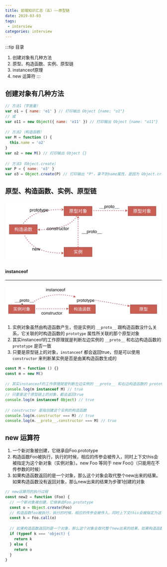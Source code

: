 ```yaml
---
title: 前端知识汇总（五）——原型链
date: 2019-03-03
tags:
 - interview        
categories: interview
---
```


:::tip 目录
1. 创建对象有几种方法
2. 原型、构造函数、实例、原型链
3. instanceof原理
4. new 运算符
:::

## 创建对象有几种方法

```javascript
// 方法1（字面量）
var o1 = { name: 'o1' } // 打印输出 Object {name: "o1"}
// 或
var o11 = new Object({ name: 'o11' }) // 打印输出 Object {name: "o11"}

// 方法2（构造函数）
var M = function () {
  this.name = 'o2'
}
var o2 = new M() // 打印输出 Object {}

// 方法3（Object.create）
var P = { name: 'o3' }
var o3 = Object.create(P) // 打印输出 "P"，拿不到name属性，是因为 Object.create 是通过原型链来创建对象的，name来原型链的对象P上
```

## 原型、构造函数、实例、原型链

<img src="../images/object.png" />

#### instanceof

---

<img src="../images/object2.png" />

1. 实例对象虽然由构造函数产生，但是实例的 `__proto__` 跟构造函数没什么关系，它关联的时构造函数的 `prototype` 属性所关联的那个原型对象
2. 其实instanceof的工作原理就是判断左边实例的 `__proto__` 和右边构造函数的 `prototype` 是否一致
3. 只要是原型链上的对象，`instanceof` 都会返回true，但是可以使用 `constructor` 来判断某实例是否是由某构造函数生成的

```javascript
const M = function () {}
const m = new M()

// 其实instanceof的工作原理就是判断左边实例的 __proto__ 和右边构造函数的 prototype 是否一致
console.log(m instanceof M) // true 
// 只要是这个原型链上的对象，都会返回true
console.log(m instanceof Object) // true

// constructor 是指创建这个实例的构造函数
console.log(m.constructor === M) // true
console.log(m.__proto__.constructor === M) // true
```

## new 运算符

1. 一个新对象被创建，它继承自Foo.prototype
2. 构造函数Foo被执行，执行的时候，相应的传参会被传入，同时上下文this会被指定为这个新对象（实例对象）。new Foo 等同于 new Foo()（只能用在不传参数的时候）
3. 如果构造函数返回的是一个对象，那么这个对象会取代整个new出来的结果。如果构造函数没有返回对象，那么new出来的结果为步骤1创建的对象

```javascript
// new运算符的执行过程
const new2 = function (Foo) {
  // 一个新对象被创建，它继承自Foo.prototype
  const o = Object.create(Foo)
  // 构造函数foo被执行，执行的时候，相应的传参会被传入，同时上下文this会被指定为这个新对象（实例对象）。new Foo 等同于 new Foo()（只能用在不传参数的时候）
  const k = Foo.call(o)

  // 如果构造函数返回的是一个对象，那么这个对象会取代整个new出来的结果。如果构造函数没有返回对象，那么new出来的结果为步骤1创建的对象
  if (typeof k === 'object) {
    return k
  } else {
    return o
  }
}
```
